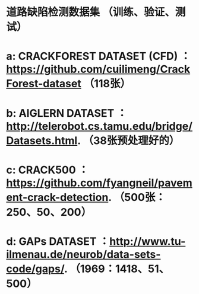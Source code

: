 # 道路缺陷检测数据集                                                                             （训练、验证、测试）
# a: CRACKFOREST DATASET (CFD) ：https://github.com/cuilimeng/CrackForest-dataset               （118张）
# b: AIGLERN DATASET           ：http://telerobot.cs.tamu.edu/bridge/Datasets.html.             （38张预处理好的）  
# c: CRACK500                  ：https://github.com/fyangneil/pavement-crack-detection.         （500张：250、50、200）
# d: GAPs DATASET              ：http://www.tu-ilmenau.de/neurob/data-sets-code/gaps/.          （1969：1418、51、500）
